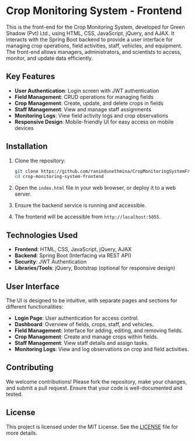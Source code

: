 # Crop Monitoring System - Frontend

This is the front-end for the Crop Monitoring System, developed for Green Shadow (Pvt) Ltd., using HTML, CSS, JavaScript, jQuery, and AJAX. It interacts with the Spring Boot backend to provide a user interface for managing crop operations, field activities, staff, vehicles, and equipment. The front-end allows managers, administrators, and scientists to access, monitor, and update data efficiently.

## Key Features

- **User Authentication**: Login screen with JWT authentication
- **Field Management**: CRUD operations for managing fields
- **Crop Management**: Create, update, and delete crops in fields
- **Staff Management**: View and manage staff assignments
- **Monitoring Logs**: View field activity logs and crop observations
- **Responsive Design**: Mobile-friendly UI for easy access on mobile devices

## Installation

1. Clone the repository:

    ```bash
    git clone https://github.com/ranindunethmina/CropMonitoringSystemFrontend.git
    cd crop-monitoring-system-frontend
    ```

2. Open the `index.html` file in your web browser, or deploy it to a web server.

3. Ensure the backend service is running and accessible.

4. The frontend will be accessible from `http://localhost:5055`.

## Technologies Used

- **Frontend**: HTML, CSS, JavaScript, jQuery, AJAX
- **Backend**: Spring Boot (Interfacing via REST API)
- **Security**: JWT Authentication
- **Libraries/Tools**: jQuery, Bootstrap (optional for responsive design)

## User Interface

The UI is designed to be intuitive, with separate pages and sections for different functionalities:

- **Login Page**: User authentication for access control.
- **Dashboard**: Overview of fields, crops, staff, and vehicles.
- **Field Management**: Interface for adding, editing, and removing fields.
- **Crop Management**: Create and manage crops within fields.
- **Staff Management**: View staff details and assign tasks.
- **Monitoring Logs**: View and log observations on crop and field activities.

## Contributing

We welcome contributions! Please fork the repository, make your changes, and submit a pull request. Ensure that your code is well-documented and tested.

## License

This project is licensed under the MIT License. See the [LICENSE](License) file for more details.
